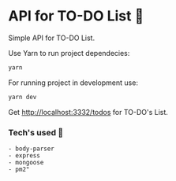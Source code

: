# API for TO-DO List 🚀

Simple API for TO-DO List.

Use Yarn to run project dependecies:

```jsx
yarn
```

For running project in development use:

```jsx
yarn dev
```

Get [http://localhost:3332/todos](http://localhost:3332/todos) for TO-DO's List.

### Tech's used 🔧  
    - body-parser  
    - express  
    - mongoose  
    - pm2"  
